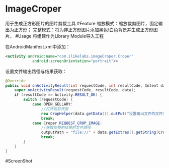 # ImageCroper
用于生成正方形图片的图片剪裁工具
#Feature
缩放模式：缩放裁剪图片，固定输出为正方形；
完整模式：将为非正方形图片添加黑色\白色背景并生成正方形图片。
#Usage
将组建作为Library Module导入工程

在AndroidManifest.xml中添加：
```xml
<activity android:name="com.ilikelabs.imageCroper.Croper"
            android:screenOrientation="portrait"/>
```
设置文件输出路径与结果获取：
```java
@Override
public void onActivityResult(int requestCode, int resultCode, Intent data) {
    super.onActivityResult(requestCode, resultCode, data);
    if (resultCode == Activity.RESULT_OK) {
        switch (requestCode) {
            case OPEN_GELLARY:
                //打开裁剪界面
                new CropHelper(data.getData()).outPut("设置输出文件的文件夹").start(this);
                break;
            case Croper.REQUEST_CROP_IMAGE:
                //获取完整的结果的文件路径
                outputPath = "file://" + data.getExtras().getString(Croper.OUTPUT_IMAGE_PATH);
                break;
        }
    } 
}
```
#ScreenShot

